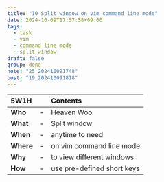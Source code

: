```yaml
---
title: "10 Split window on vim command line mode"
date: 2024-10-09T17:57:58+09:00
tags:
  - task
  - vim
  - command line mode
  - split window
draft: false
group: done
note: "25_202410091748"
post: "19_202410091818"
---
```


| 5W1H        |   | Contents                   |
| :---------- | - | :------------------------- |
| **Who**     | - | Heaven Woo                 |
| **What**    | - | Split window               |
| **When**    | - | anytime to need            |
| **Where**   | - | on vim command line mode   |
| **Why**     | - | to view different windows  |
| **How**     | - | use pre-defined short keys |
